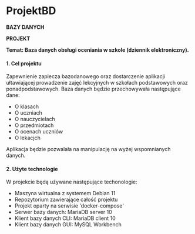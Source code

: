 # ProjektBD

**BAZY DANYCH**

**PROJEKT**

**Temat: Baza danych obsługi oceniania w szkole (dziennik elektroniczny).**

#### 1. Cel projektu
Zapewnienie zaplecza bazodanowego oraz dostarczenie aplikacji ułtawiającej prowadzenie zajęć lekcyjnych w szkołach podstawowych oraz ponadpodstawowych.
 Baza danych będzie przechowywała następujące dane:
  - O klasach
  - O uczniach
  - O nauczycielach
  - O przedmiotach
  - O ocenach uczniów
  - O lekacjch

Aplikacja będzie pozwalała na manipulację na wyżej wspomnianych danych.

#### 2. Użyte technologie
W projekcie będą używane następujące techonologie:
   - Maszyna wirtualna z systemem Debian 11
   - Repozytorium zawierające całość projektu
   - Projekt oparty na serwisie 'docker-compose'
   - Serwer bazy danych: MariaDB server 10
   - Klient bazy danych CLI: MariaDB client 10
   - Klient bazy danych GUI: MySQL Workbench

